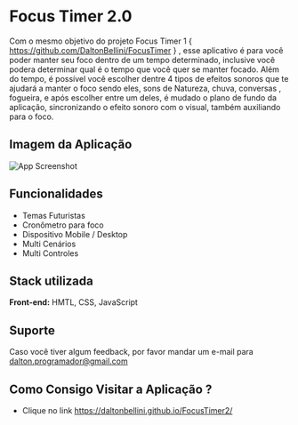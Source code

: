 
# Focus Timer 2.0

Com o mesmo objetivo do projeto Focus Timer 1 { https://github.com/DaltonBellini/FocusTimer } 
, esse aplicativo é para você poder manter seu foco dentro de um tempo determinado, inclusive você podera determinar
qual é o tempo que você quer se manter focado. Além do tempo, é possível você escolher dentre 4 tipos de efeitos sonoros 
que te ajudará a manter o foco sendo eles, sons de Natureza, chuva, conversas , fogueira, e após escolher entre um deles,
é mudado o plano de fundo da aplicação, sincronizando o efeito sonoro com o visual, também auxiliando para o foco.



## Imagem da Aplicação

![App Screenshot](https://i.imgur.com/JpmECGO.jpg)


## Funcionalidades

- Temas Futuristas 
- Cronômetro para foco
- Dispositivo Mobile / Desktop
- Multi Cenários
- Multi Controles 


## Stack utilizada

**Front-end:** HMTL, CSS, JavaScript




## Suporte

Caso você tiver algum feedback, por favor mandar um e-mail para dalton.programador@gmail.com


## Como Consigo Visitar a Aplicação ? 
- Clique no link 
  https://daltonbellini.github.io/FocusTimer2/

    
